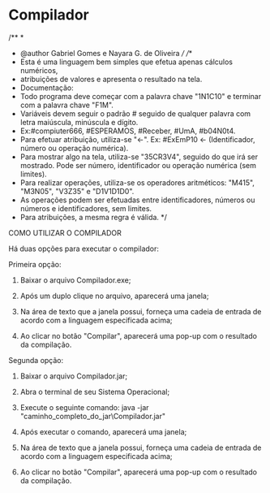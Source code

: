 # Compilador
/**
 * 
 * @author Gabriel Gomes e Nayara G. de Oliveira
 */
/**
 * Esta é uma linguagem bem simples que efetua apenas cálculos numéricos,
 * atribuições de valores e apresenta o resultado na tela.
 * Documentação:
 * Todo programa deve começar com a palavra chave "1N1C10" e terminar com a palavra chave "F1M".
 * Variáveis devem seguir o padrão # seguido de qualquer palavra com letra maiúscula, minúscula e dígito. 
 * Ex:#compiuter666, #ESPERAMOS, #Receber, #UmA, #b04N0t4.
 * Para efetuar atribuição, utiliza-se "<-". Ex: #ExEmP10 <- (Identificador, número ou operação numérica).
 * Para mostrar algo na tela, utiliza-se "35CR3V4", seguido do que irá ser mostrado. Pode ser número, identificador ou operação numérica (sem limites).
 * Para realizar operações, utiliza-se os operadores aritméticos: "M415", "M3N05", "V3Z35" e "D1V1D1D0". 
 * As operações podem ser efetuadas entre identificadores, números ou números e identificadores, sem limites.
 * Para atribuições, a mesma regra é válida.
 */

COMO UTILIZAR O COMPILADOR

Há duas opções para executar o compilador:
  
Primeira opção:

1. Baixar o arquivo Compilador.exe;

2. Após um duplo clique no arquivo, aparecerá uma janela;

3. Na área de texto que a janela possui, forneça uma cadeia de entrada de acordo com a linguagem especificada acima;

4. Ao clicar no botão "Compilar", aparecerá uma pop-up com o resultado da compilação.

Segunda opção:

1. Baixar o arquivo Compilador.jar;

2. Abra o terminal de seu Sistema Operacional;

3. Execute o seguinte comando: java -jar "caminho_completo_do_jar\Compilador.jar"

4. Após executar o comando, aparecerá uma janela;

5. Na área de texto que a janela possui, forneça uma cadeia de entrada de acordo com a linguagem especificada acima;

6. Ao clicar no botão "Compilar", aparecerá uma pop-up com o resultado da compilação.
